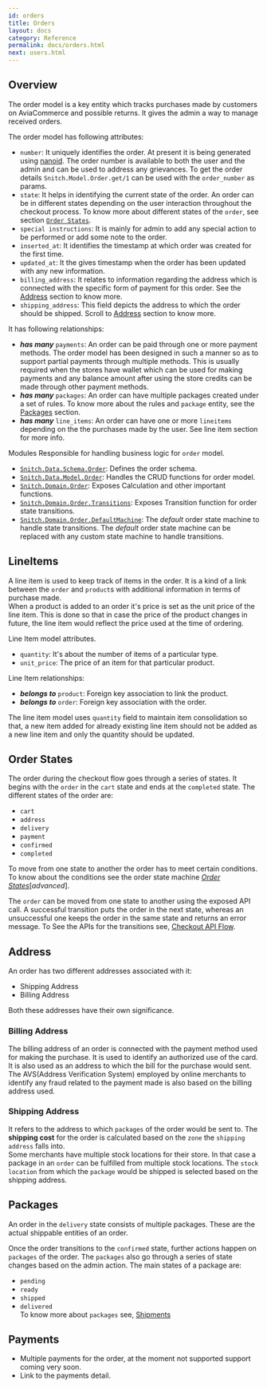```yaml
---
id: orders
title: Orders
layout: docs
category: Reference
permalink: docs/orders.html
next: users.html
---
```


## Overview
The order model is a key entity which tracks purchases made by customers on AviaCommerce
and possible returns. It gives the admin a way to manage received orders.

The order model has following attributes:
- `number`: It uniquely identifies the order. At present it
   is being generated using [nanoid][1]. The order number is available to both the user
   and the admin and can be used to address any grievances. To get the order details
   `Snitch.Model.Order.get/1` can be used with the `order_number` as params.
- `state`: It helps in identifying the current state of the order. An order
   can be in different states depending on the user interaction throughout the checkout process.
   To know more about different states of the `order`, see section
   [`Order States`][10].
- `special instructions`: It is mainly for admin to add any special action
    to be performed or add some note to the order.
- `inserted_at`: It identifies the timestamp at which order was created for the first
   time.
- `updated_at`: It the gives timestamp when the order has been updated with any new
   information.
- `billing_address`: It relates to information regarding the address which
   is connected with the specific form of payment for this order. See the [Address][11]
   section to know more.
- `shipping_address`: This field depicts the address to which the order should be
  shipped. Scroll to [Address][11] section to know more.

It has following relationships:
 - **_has many_** `payments`: An order can be paid through one or more payment methods.
  The order model has been designed in such a manner so as to support partial
  payments through multiple methods. This is usually required when the stores have
  wallet which can be used for making payments and any balance amount after using
  the store credits can be made through other payment methods.
 - **_has many_** `packages`: An order can have multiple packages created under a set of rules.
  To know more about the rules and `package` entity, see the [Packages][12] section.
 - **_has many_** `line_items`: An order can have one or more `lineitems` depending on the
  the purchases made by the user. See line item section for more info.

Modules Responsible for handling business logic for `order` model.
- [`Snitch.Data.Schema.Order`][2]: Defines the order schema.
- [`Snitch.Data.Model.Order`][3]: Handles the CRUD functions for order model.
- [`Snitch.Domain.Order`][4]: Exposes Calculation and other important functions.
- [`Snitch.Domain.Order.Transitions`][5]: Exposes Transition function for order state
  transitions.
- [`Snitch.Domain.Order.DefaultMachine`][6]: The _default_ order state machine to handle state
   transitions. The _default_ order state machine can be replaced with any custom state machine to 
   handle transitions.

## LineItems
  A line item is used to keep track of items in the order. It is a kind of a link
  between the `order` and `product`s with additional information in terms of purchase 
  made.  
  When a product is added to an order it's price is set as the unit price of the line item.
  This is done so that in case the price of the product changes in future, the line item
  would reflect the price used at the time of ordering.

  Line Item  model attributes.
  - `quantity`: It's about the number of items of a particular type.
  - `unit_price`: The price of an item for that particular product.

  Line Item relationships:
  - **_belongs to_** `product`: Foreign key association to link the product.
  - **_belongs to_** `order`: Foreign key association with the order.

  The line item model uses `quantity` field to maintain item consolidation so that,
  a new item added for already existing line item should not be added as a new line
  item and only the quantity should be updated.

## Order States
  The order during the checkout flow goes through a series of states. It begins
  with the `order` in the `cart` state and ends at the `completed` state. The different
  states of the order are:
  - `cart`
  - `address`
  - `delivery`
  - `payment`
  - `confirmed`
  - `completed`

  To move from one state to another the order has to meet certain conditions.
  To know about the conditions see the order state machine [_Order States_][8][_advanced_].
  
  The `order` can be moved from one state to another using the exposed API call.
  A successful transition puts the order in the next state, whereas an unsuccessful
  one keeps the order in the same state and returns an error message.
  To See the APIs for the transitions see, [Checkout API Flow][7].

## Address
An order has two different addresses associated with it:
- Shipping Address
- Billing Address

Both these addresses have their own significance.

### Billing Address
The billing address of an order is connected with the payment method used for
making the purchase. It is used to identify an authorized use of the card. It is
also used as an address to which the bill for the purchase would sent.  
The AVS(Address Verification System) employed by online merchants to identify
any fraud related to the payment made is also based on the billing address used.

### Shipping Address
It refers to the address to which `packages` of the order would be sent to.
The **shipping cost** for the order is calculated based on the `zone` the
`shipping address` falls into.  
Some merchants have multiple stock locations for their store. In that case a package
in an `order` can be fulfilled from multiple stock locations. The `stock location` from
which the `package` would be shipped is selected based on the shipping address.

## Packages
An order in the `delivery` state consists of multiple packages. These are the actual shippable
entities of an order.

Once the order transitions to the `confirmed` state, further actions happen on `packages`
of the order. The `packages` also go through a series of state changes based on
the admin action. The main states of a package are:
 - `pending`
 - `ready`
 - `shipped`
 - `delivered`  
 To know more about `packages` see, [Shipments][9]

## Payments
- Multiple payments for the order, at the moment not supported support coming very soon.
- Link to the payments detail.


[1]: https://github.com/ai/nanoid
[2]: https://github.com/aviacommerce/avia/blob/develop/apps/snitch_core/lib/core/data/schema/order.ex
[3]: https://github.com/aviacommerce/avia/blob/develop/apps/snitch_core/lib/core/data/model/order.ex
[4]: https://github.com/aviacommerce/avia/blob/develop/apps/snitch_core/lib/core/domain/order/order.ex
[5]: https://github.com/aviacommerce/avia/blob/develop/apps/snitch_core/lib/core/domain/order/transitions.ex
[6]: https://github.com/aviacommerce/avia/blob/develop/apps/snitch_core/lib/core/domain/order/default_machine.ex
[7]: /docs/checkouts-api.html
[8]: /docs/order-states.html
[9]: /docs/shipments.html
[10]: /docs/orders.html#order-states
[11]: /docs/orders.html#address
[12]: /docs/orders.html#packages
